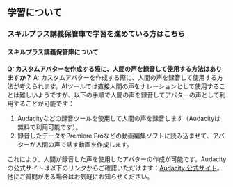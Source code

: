 ## 学習について
### スキルプラス講義保管庫で学習を進めている方はこちら
#### スキルプラス講義保管庫について

**Q: カスタムアバターを作成する際に、人間の声を録音して使用する方法はありますか？**
A: カスタムアバターを作成する際に、人間の声を録音して使用する方法が考えられます。AIツールでは直接人間の声をナレーションとして使用することは難しいようですが、以下の手順で人間の声を録音してアバターの声として利用することが可能です：
1. Audacityなどの録音ツールを使用して人間の声を録音します（Audacityは無料で利用可能です）。
2. 録音したデータをPremiere Proなどの動画編集ソフトに読み込ませて、アバターが人間の声で話す動画を作成します。

これにより、人間が録音した声を使用したアバターの作成が可能です。Audacityの公式サイトは以下のリンクからご確認いただけます：[Audacity 公式サイト](https://www.audacityteam.org/)。他にご質問がある場合はお気軽にお知らせください。
